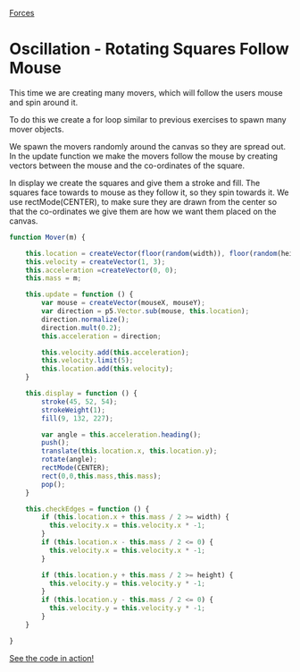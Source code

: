 [Forces](../)


# Oscillation - Rotating Squares Follow Mouse

This time we are creating many movers, which will follow the users mouse and spin around it.

To do this we create a for loop similar to previous exercises to spawn many mover objects.

We spawn the movers randomly around the canvas so they are spread out.
In the update function we make the movers follow the mouse by creating vectors between the mouse and the co-ordinates of the square.

In display we create the squares and give them a stroke and fill. The squares face towards to mouse as they follow it, so they spin towards it. We use rectMode(CENTER), to make sure they are drawn from the center so that the co-ordinates we give them are how we want them placed on the canvas.
```js
function Mover(m) {

    this.location = createVector(floor(random(width)), floor(random(height)));
    this.velocity = createVector(1, 3);
    this.acceleration =createVector(0, 0);
    this.mass = m;

    this.update = function () {
        var mouse = createVector(mouseX, mouseY);
        var direction = p5.Vector.sub(mouse, this.location);
        direction.normalize();
        direction.mult(0.2);
        this.acceleration = direction;

        this.velocity.add(this.acceleration);
        this.velocity.limit(5);
        this.location.add(this.velocity);
    }

    this.display = function () {
        stroke(45, 52, 54);
        strokeWeight(1);
        fill(9, 132, 227);

        var angle = this.acceleration.heading();
        push();
        translate(this.location.x, this.location.y);
        rotate(angle);
        rectMode(CENTER);
        rect(0,0,this.mass,this.mass);
        pop();
    }

    this.checkEdges = function () {
        if (this.location.x + this.mass / 2 >= width) {
          this.velocity.x = this.velocity.x * -1;
        }
        if (this.location.x - this.mass / 2 <= 0) {
          this.velocity.x = this.velocity.x * -1;
        }

        if (this.location.y + this.mass / 2 >= height) {
          this.velocity.y = this.velocity.y * -1;
        }
        if (this.location.y - this.mass / 2 <= 0) {
          this.velocity.y = this.velocity.y * -1;
        }
    }

}
```

[See the code in action!](index.html)
